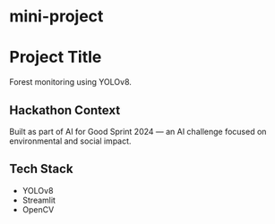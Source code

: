 # mini-project

# Project Title
Forest monitoring using YOLOv8.

## Hackathon Context
Built as part of AI for Good Sprint 2024 — an AI challenge focused on environmental and social impact.

## Tech Stack
- YOLOv8
- Streamlit
- OpenCV
